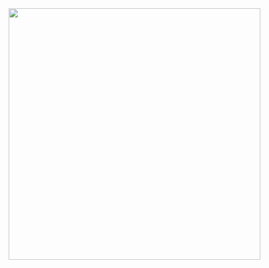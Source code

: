 
<div id="header" align="center">
  <img src="https://media.giphy.com/media/v1.Y2lkPTc5MGI3NjExZXk2OHlhdjMwYTg2MDZqemswdTJlaW5leW5kNDF2c2Nlbm0xcTU3ayZlcD12MV9pbnRlcm5hbF9naWZfYnlfaWQmY3Q9Zw/k0ijJhqrUP4T2EvmJ1/giphy.gif" width="500"/>
</div>

